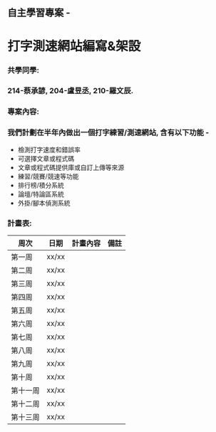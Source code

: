 
**自主學習專案 -**
--------------
**打字測速網站編寫&架設**
====================

<h3 id="共學同學" class="header-h3">
  <b>共學同學:</b>
</h3>

### 214-蔡承諺, 204-盧昱丞, 210-羅文辰.

<h3 id="專案內容" class="header-h3">
  <b>專案內容:</b>
</h3>

### 我們計劃在半年內做出一個打字練習/測速網站, 含有以下功能 -
- 檢測打字速度和錯誤率
- 可選擇文章或程式碼
- 文章或程式碼提供庫或自訂上傳等來源
- 練習/競賽/競速等功能
- 排行榜/積分系統
- 論壇/特論區系統
- 外掛/腳本偵測系統

<h3 id="計畫表" class="header-h3">
  <b>計畫表:</b>
</h3>

| 周次      | 日期  | 計畫內容   | 備註 |
| -----    | ----- | --------- | ---- |
| 第一周    | xx/xx |           |      |
| 第二周    | xx/xx |           |      |
| 第三周    | xx/xx |           |      |
| 第四周    | xx/xx |           |      |
| 第五周    | xx/xx |           |      |
| 第六周    | xx/xx |           |      |
| 第七周    | xx/xx |           |      |
| 第八周    | xx/xx |           |      |
| 第九周    | xx/xx |           |      |
| 第十周    | xx/xx |           |      |
| 第十一周  | xx/xx |           |      |
| 第十二周  | xx/xx |           |      |
| 第十三周  | xx/xx |           |      |
